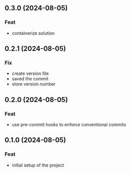 ## 0.3.0 (2024-08-05)

### Feat

- containerize solution

## 0.2.1 (2024-08-05)

### Fix

- create version file
- saved the commit
- store version number

## 0.2.0 (2024-08-05)

### Feat

- use pre-commit hooks to enforce conventional commits

## 0.1.0 (2024-08-05)

### Feat

- initial setup of the project
